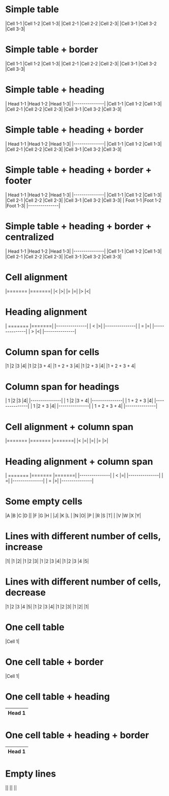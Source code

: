 

# Simple table 

|Cell 1-1 |Cell 1-2 |Cell 1-3|
|Cell 2-1 |Cell 2-2 |Cell 2-3|
|Cell 3-1 |Cell 3-2 |Cell 3-3|

# Simple table + border 

|Cell 1-1 |Cell 1-2 |Cell 1-3|
|Cell 2-1 |Cell 2-2 |Cell 2-3|
|Cell 3-1 |Cell 3-2 |Cell 3-3|

# Simple table + heading 

| Head 1-1 |Head 1-2 |Head 1-3|
|---------------|
|Cell 1-1 |Cell 1-2 |Cell 1-3|
|Cell 2-1 |Cell 2-2 |Cell 2-3|
|Cell 3-1 |Cell 3-2 |Cell 3-3|

# Simple table + heading + border 

| Head 1-1 |Head 1-2 |Head 1-3|
|---------------|
|Cell 1-1 |Cell 1-2 |Cell 1-3|
|Cell 2-1 |Cell 2-2 |Cell 2-3|
|Cell 3-1 |Cell 3-2 |Cell 3-3|

# Simple table + heading + border + footer 

| Head 1-1 |Head 1-2 |Head 1-3|
|---------------|
|Cell 1-1 |Cell 1-2 |Cell 1-3|
|Cell 2-1 |Cell 2-2 |Cell 2-3|
|Cell 3-1 |Cell 3-2 |Cell 3-3|
| Foot 1-1 |Foot 1-2 |Foot 1-3|
|---------------|

# Simple table + heading + border + centralized 

| Head 1-1 |Head 1-2 |Head 1-3|
|---------------|
|Cell 1-1 |Cell 1-2 |Cell 1-3|
|Cell 2-1 |Cell 2-2 |Cell 2-3|
|Cell 3-1 |Cell 3-2 |Cell 3-3|

# Cell alignment 

|======= |=======|
|< |>|
|= |=|
|> |<|

# Heading alignment 

| ======= |=======|
|---------------|
| < |>|
|---------------|
| = |=|
|---------------|
| > |<|
|---------------|

# Column span for cells 

|1 |2 |3 |4|
|1 |2 |3 + 4|
|1 + 2 + 3 |4|
|1 |2 + 3 |4|
|1 + 2 + 3 + 4|

# Column span for headings 

| 1 |2 |3 |4|
|---------------|
| 1 |2 |3 + 4|
|---------------|
| 1 + 2 + 3 |4|
|---------------|
| 1 |2 + 3 |4|
|---------------|
| 1 + 2 + 3 + 4|
|---------------|

# Cell alignment + column span 

|======= |======= |=======|
|< |=|
|=|
|= |>|

# Heading alignment + column span 

| ======= |======= |=======|
|---------------|
| < |=|
|---------------|
| =|
|---------------|
| = |>|
|---------------|

# Some empty cells 

|A |B |C |D ||
|F |G |H | |J|
|K |L | |N |O|
|P | |R |S |T|
| |V |W |X |Y|

# Lines with different number of cells, increase 

|1|
|1 |2|
|1 |2 |3|
|1 |2 |3 |4|
|1 |2 |3 |4 |5|

# Lines with different number of cells, decrease 

|1 |2 |3 |4 |5|
|1 |2 |3 |4|
|1 |2 |3|
|1 |2|
|1|

# One cell table 

|Cell 1|

# One cell table + border 

|Cell 1|

# One cell table + heading 

| Head 1|
|---------------|

# One cell table + heading + border 

| Head 1|
|---------------|

# Empty lines 

||
||
||

